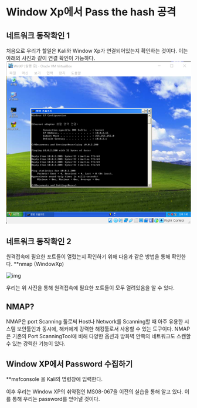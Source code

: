 # Window Xp에서 Pass the hash 공격

## 네트워크 동작확인 1
처음으로 우리가 할일은 Kali와 Window Xp가 연결되어있는지 확인하는 것이다.
이는 아래의 사진과 같이 연결 확인이 가능하다.
![img](https://github.com/arad4228/2021_winter/blob/main/Kali_linux/Post%20Exploitation/Pass%20the%20Hash/Window%20Xp/%EB%84%A4%ED%8A%B8%EC%9B%8C%ED%81%AC%20%EC%97%B0%EA%B2%B0%20%ED%99%95%EC%9D%B8.png)

## 네트워크 동작확인 2
원격접속에 필요한 포트들이 열렸는지 확인하기 위해 다음과 같은 방법을 통해 확인한다.
**nmap (WindowXp)

![img]()

우리는 위 사진을 통해 원격접속에 필요한 포트들이 모두 열려있음을 알 수 있다.

## NMAP?
NMAP은 port Scanning 툴로써 Host나 Network를 Scanning할 때 아주 유용한 시스템 보안툴인과 동시에, 해커에게 강력한 해킹툴로서 사용할 수 있는 도구이다.
NMAP은 기존의 Port ScanningTool에 비해 다양한 옵션과 방화벽 안쪽의 네트워크도 스캔할 수 있는 강력한 기능이 있다.
</br>

## Window XP에서 Password 수집하기
**msfconsole 을 Kali의 명령창에 입력한다.

이후 우리는 Window XP의 취약점인 MS08-067을 이전의 실습을 통해 알고 있다.
이를 통해 우리는 password를 얻어낼 것이다.

